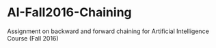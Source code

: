 # AI-Fall2016-Chaining
Assignment on backward and forward chaining for Artificial Intelligence Course (Fall 2016)
